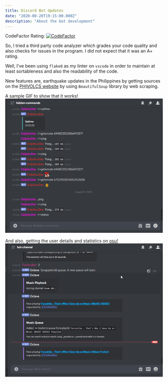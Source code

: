 ```yaml
---
title: Discord Bot Updates
date: "2020-08-20T19:15:00.000Z"
description: "About the bot development"
---
```



CodeFactor Rating: [![CodeFactor](https://www.codefactor.io/repository/github/daijobudes/daijobuudes/badge)](https://www.codefactor.io/repository/github/daijobudes/daijobuudes)

So, I tried a third party code analyzer which grades your code
quality and also checks for issues in the program.
I did not expect that it was an A+ rating.

Well, I've been using `flake8` as my linter on `vscode` in order 
to maintain at least sortableness and also the readability of
the code.

New features are, earthquake updates in the Philippines by
getting sources on the [PHIVOLCS website](https://earthquake.phivolcs.dost.gov.ph/) 
by using `BeautifulSoup` library by web scraping.

A sample GIF to show that it works!
![PHIVOLCS Data](./mGUNIUXvlo.gif)

And also, getting the user details and statistics on 
[osu!](https://osu.ppy.sh/home)
![osu GetUser on Discord](./vVR6g902N7.gif)